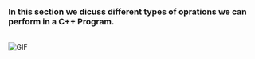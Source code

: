 ### In this section we dicuss different types of oprations we can perform in a C++ Program.
</br>
<img align="center"  alt="GIF" src="https://www.geeksforgeeks.org/wp-content/uploads/Operators-In-C.png" />